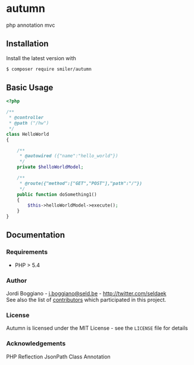 # autumn
php annotation mvc
## Installation

Install the latest version with

```bash
$ composer require smiler/autumn
```

## Basic Usage

```php
<?php

/**
 * @controller
 * @path ("/hw")
 */
class HelloWorld
{

    /**
     * @autowired ({"name":"hello_world"})
     */
    private $helloWorldModel;

    /**
     * @route({"method":["GET","POST"],"path":"/"})
     */
    public function doSomething1()
    {
        $this->helloWorldModel->execute();
    }
}
```
## Documentation

### Requirements

- PHP > 5.4

### Author

Jordi Boggiano - <j.boggiano@seld.be> - <http://twitter.com/seldaek><br />
See also the list of [contributors](https://github.com/Seldaek/monolog/contributors) which participated in this project.

### License

Autumn is licensed under the MIT License - see the `LICENSE` file for details

### Acknowledgements

PHP Reflection
JsonPath
Class Annotation
